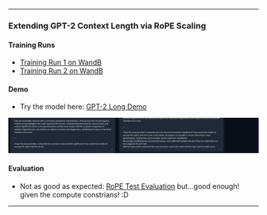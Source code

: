 
---

### Extending GPT-2 Context Length via RoPE Scaling

#### Training Runs
- [Training Run 1 on WandB](https://wandb.ai/dumbal/huggingface/runs/omafkp4r?nw=nwuserdumbal)
- [Training Run 2 on WandB](https://wandb.ai/dumbal/huggingface/runs/pivwo4nb?nw=nwuserdumbal)

#### Demo
- Try the model here: [GPT-2 Long Demo](https://huggingface.co/spaces/archit11/gpt2long)

![Demo](./image.png)

#### Evaluation
- Not as good as expected: [RoPE Test Evaluation](https://github.com/kaiokendev/cutoff-len-is-context-len/blob/main/rope_test.ipynb)
 but...good enough! given the compute constrians! :D

---

